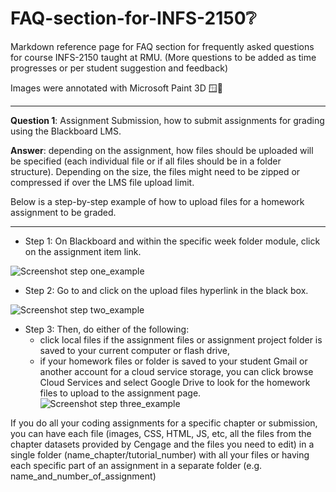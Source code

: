 # FAQ-section-for-INFS-2150❔ 
<p>Markdown reference page for FAQ section for frequently asked questions for course INFS-2150 taught at RMU. (More questions to be added as time progresses or per student suggestion and feedback)</p>
<p>Images were annotated with Microsoft Paint 3D 🪟🎨</p>

<hr/>

**Question 1**: Assignment Submission, how to submit assignments for grading using the Blackboard LMS.

**Answer**: depending on the assignment, how files should be uploaded will be specified (each individual file or if all files should be in a folder structure). Depending on the size, the files might need to be zipped or compressed if over the LMS file upload limit.

Below is a step-by-step example of how to upload files for a homework assignment to be graded.

<hr/>

  - Step 1: On Blackboard and within the specific week folder module, click on the assignment item link.
  
  ![Screenshot step one_example](https://github.com/user-attachments/assets/b8542414-f439-425e-a856-01998e568224)
  
  
  - Step 2: Go to and click on the upload files hyperlink in the black box.
  
  ![Screenshot step two_example](https://github.com/user-attachments/assets/ccda7083-bd62-4034-8c0f-e5ab4d8cfbde)
  
  
  - Step 3: Then, do either of the following:
    - click local files if the assignment files or assignment project folder is saved to your current computer or flash drive,
    - if your homework files or folder is saved to your student Gmail or another account for a cloud service storage, you can click browse Cloud Services and select Google Drive to look for the homework files to upload to the assignment page.
  ![Screenshot step three_example](https://github.com/user-attachments/assets/c46bff0c-fd3a-49bf-94fe-0667b6d844b1)


If you do all your coding assignments for a specific chapter or submission, you can have each file (images, CSS, HTML, JS, etc, all the files from the chapter datasets provided by Cengage and the files you need to edit) in a single folder (name_chapter/tutorial_number) with all your files or having each specific part of an assignment in a separate folder (e.g. name_and_number_of_assignment)
